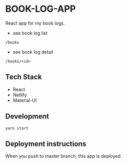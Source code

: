 # BOOK-LOG-APP

React app for my book logs.

- see book log list

```
/books
```

- see book log detail

```
/books/<id>
```

## Tech Stack

- React
- Netlify
- Material-UI

## Development

```
yarn start
```

## Deployment instructions

When you push to master branch, this app is deployed.

